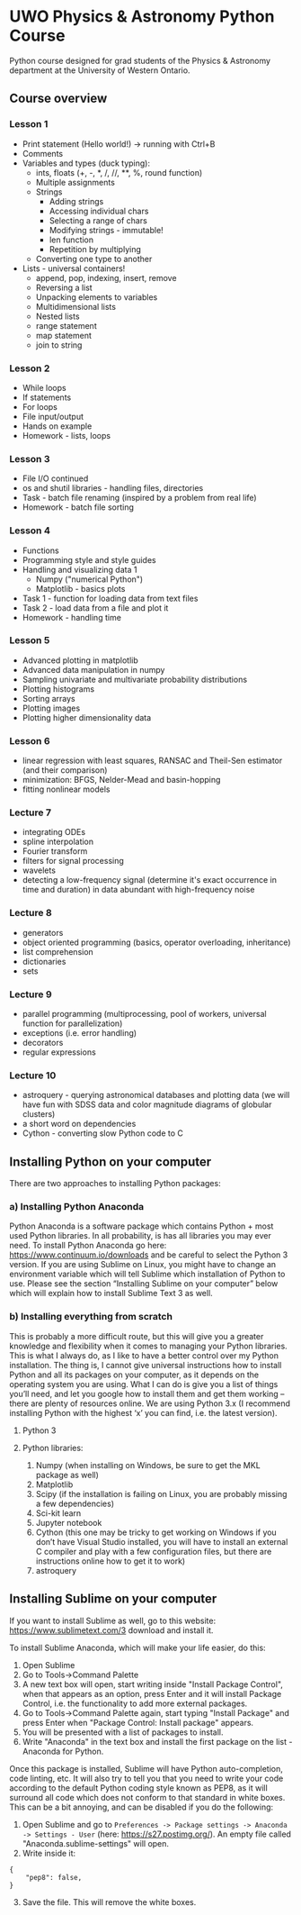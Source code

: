 # UWO Physics &amp; Astronomy Python Course
Python course designed for grad students of the Physics &amp; Astronomy department at the University of Western Ontario.

## Course overview

### Lesson 1
* Print statement (Hello world!) → running with Ctrl+B
* Comments
* Variables and types (duck typing):
    * ints, floats (+, -, *, /, //, **, %, round function)
    * Multiple assignments
    * Strings
        * Adding strings
        * Accessing individual chars
        * Selecting a range of chars
        * Modifying strings - immutable!
        * len function
        * Repetition by multiplying
    * Converting one type to another
* Lists - universal containers!
    * append, pop, indexing, insert, remove
    * Reversing a list
    * Unpacking elements to variables
    * Multidimensional lists
    * Nested lists
    * range statement
    * map statement
    * join to string

### Lesson 2
* While loops
* If statements
* For loops
* File input/output
* Hands on example
* Homework - lists, loops

### Lesson 3
* File I/O continued
* os and shutil libraries - handling files, directories
* Task - batch file renaming (inspired by a problem from real life)
* Homework - batch file sorting

### Lesson 4
* Functions
* Programming style and style guides
* Handling and visualizing data 1
    * Numpy ("numerical Python")
    * Matplotlib - basics plots
* Task 1 - function for loading data from text files
* Task 2 - load data from a file and plot it
* Homework - handling time

### Lesson 5
* Advanced plotting in matplotlib
* Advanced data manipulation in numpy
* Sampling univariate and multivariate probability distributions
* Plotting histograms
* Sorting arrays
* Plotting images
* Plotting higher dimensionality data

### Lesson 6
* linear regression with least squares, RANSAC and Theil-Sen estimator (and their comparison)
* minimization: BFGS, Nelder-Mead and basin-hopping
* fitting nonlinear models

### Lecture 7
* integrating ODEs
* spline interpolation
* Fourier transform
* filters for signal processing
* wavelets
* detecting a low-frequency signal (determine it's exact occurrence in time and duration) in data abundant with high-frequency noise

### Lecture 8
* generators
* object oriented programming (basics, operator overloading, inheritance)
* list comprehension
* dictionaries
* sets

### Lecture 9
* parallel programming (multiprocessing, pool of workers, universal function for parallelization)
* exceptions (i.e. error handling)
* decorators
* regular expressions

### Lecture 10
* astroquery - querying astronomical databases and plotting data (we will have fun with SDSS data and color magnitude diagrams of globular clusters)
* a short word on dependencies
* Cython - converting slow Python code to C

## Installing Python on your computer

There are two approaches to installing Python packages:

### a) Installing Python Anaconda

Python Anaconda is a software package which contains Python + most used Python libraries. In all probability, is has all libraries you may ever need. To install Python Anaconda go here: https://www.continuum.io/downloads and be careful to select the Python 3 version. 
If you are using Sublime on Linux, you might have to change an environment variable which will tell Sublime which installation of Python to use. Please see the section “Installing Sublime on your computer” below which will explain how to install Sublime Text 3 as well.

### b) Installing everything from scratch

This is probably a more difficult route, but this will give you a greater knowledge and flexibility when it comes to managing your Python libraries.  This is what I always do, as I like to have a better control over my Python installation.
The thing is, I cannot give universal instructions how to install Python and all its packages on your computer, as it depends on the operating system you are using.  What I can do is give you a list of things you’ll need, and let you google how to install them and get them working – there are plenty of resources online.
We are using Python 3.x (I recommend installing Python with the highest ‘x’ you can find, i.e. the latest version).

1. Python 3

1. Python libraries:
    1. Numpy (when installing on Windows, be sure to get the MKL package as well)
    1. Matplotlib
    1. Scipy (if the installation is failing on Linux, you are probably missing a few dependencies)
    1. Sci-kit learn
    1. Jupyter notebook
    1. Cython (this one may be tricky to get working on Windows if you don’t have Visual Studio installed, you will have to install an external C compiler and play with a few configuration files, but there are instructions online how to get it to work)
    1. astroquery



## Installing Sublime on your computer
If you want to install Sublime as well, go to this website: https://www.sublimetext.com/3 download and install it.

To install Sublime Anaconda, which will make your life easier, do this:

1. Open Sublime
2. Go to Tools->Command Palette
3. A new text box will open, start writing inside "Install Package Control", when that appears as an option, press Enter and it will install Package Control, i.e. the functionality to add more external packages.
4. Go to Tools->Command Palette again, start typing "Install Package" and press Enter when "Package Control: Install package" appears.
5. You will be presented with a list of packages to install.
6. Write "Anaconda" in the text box and install the first package on the list - Anaconda for Python.

Once this package is installed, Sublime will have Python auto-completion, code linting, etc. It will also try to tell you that you need to write your code according to the default Python coding style known as PEP8, as it will surround all code which does not conform to that standard in white boxes. This can be a bit annoying, and can be disabled if you do the following:

1. Open Sublime and go to ```Preferences -> Package settings -> Anaconda -> Settings - User``` (here: https://s27.postimg.org/). An empty file called "Anaconda.sublime-settings" will open.
2. Write inside it:
```
{
	"pep8": false,
}
```
3. Save the file. This will remove the white boxes.
